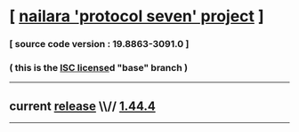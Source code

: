 
# [ [nailara 'protocol seven' project](http://src.nailara.net/) ]

### [ source code version : 19.8863-3091.0 ]

### ( this is the [ISC license](license)d "base" branch )
---
## current [release](https://github.com/anotherlink/nailara/releases) \\\\// [1.44.4](https://github.com/anotherlink/nailara/releases/tag/1.44.4)
---
